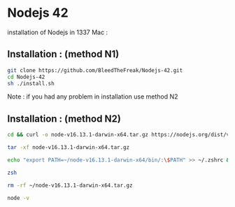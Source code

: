 # Nodejs 42
installation of Nodejs in 1337 Mac :
## Installation : (method N1)

```bash
git clone https://github.com/BleedTheFreak/Nodejs-42.git
cd Nodejs-42
sh ./install.sh
```
Note : if you had any problem in installation use method N2
## Installation : (method N2)

```bash
cd && curl -o node-v16.13.1-darwin-x64.tar.gz https://nodejs.org/dist/v16.13.1/node-v16.13.1-darwin-x64.tar.gz
```
```bash
tar -xf node-v16.13.1-darwin-x64.tar.gz
```
```bash
echo "export PATH=~/node-v16.13.1-darwin-x64/bin/:\$PATH" >> ~/.zshrc && source ~/.zshrc && exit
```
```bash
zsh
```
```bash
rm -rf ~/node-v16.13.1-darwin-x64.tar.gz
```
```bash
node -v
```
